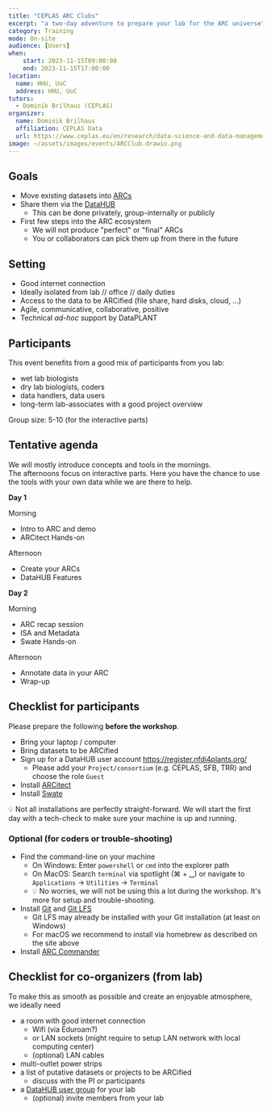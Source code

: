 ```yaml
---
title: "CEPLAS ARC Clubs"
excerpt: "a two-day adventure to prepare your lab for the ARC universe"
category: Training
mode: On-site
audience: [Users]
when:
    start: 2023-11-15T09:00:00
    end: 2023-11-15T17:00:00
location:
  name: HHU, UoC
  address: HHU, UoC
tutors:
  - Dominik Brilhaus (CEPLAS)
organizer:
  name: Dominik Brilhaus
  affiliation: CEPLAS Data
  url: https://www.ceplas.eu/en/research/data-science-and-data-management
image: ~/assets/images/events/ARCClub.drawio.png
---
```



## Goals

- Move existing datasets into [ARCs](https://nfdi4plants.org/nfdi4plants.knowledgebase/docs/implementation/AnnotatedResearchContext.html)
- Share them via the [DataHUB](https://nfdi4plants.org/nfdi4plants.knowledgebase/docs/implementation/DataHub.html)
  - This can be done privately, group-internally or publicly
- First few steps into the ARC ecosystem
  - We will not produce "perfect" or "final" ARCs
  - You or collaborators can pick them up from there in the future

## Setting

- Good internet connection
- Ideally isolated from lab // office // daily duties
- Access to the data to be ARCified (file share, hard disks, cloud, ...)
- Agile, communicative, collaborative, positive
- Technical *ad-hoc* support by DataPLANT

## Participants

This event benefits from a good mix of participants from you lab:

- wet lab biologists
- dry lab biologists, coders
- data handlers, data users
- long-term lab-associates with a good project overview

Group size: 5-10 (for the interactive parts)

## Tentative agenda

We will mostly introduce concepts and tools in the mornings.  
The afternoons focus on interactive parts. Here you have the chance to use the tools with your own data while we are there to help. 

**Day 1**

Morning
- Intro to ARC and demo
- ARCitect Hands-on

Afternoon
- Create your ARCs
- DataHUB Features

**Day 2**

Morning
- ARC recap session
- ISA and Metadata
- Swate Hands-on

Afternoon
- Annotate data in your ARC
- Wrap-up

## Checklist for participants

Please prepare the following **before the workshop**.

- Bring your laptop / computer
- Bring datasets to be ARCified
- Sign up for a DataHUB user account https://register.nfdi4plants.org/
  - Please add your `Project/consortium` (e.g. CEPLAS, SFB, TRR) and choose the role `Guest`
- Install <a href="https://nfdi4plants.org/nfdi4plants.knowledgebase/docs/ARCitect-Manual/index.html" target="_blank">ARCitect</a>
- Install <a href="https://nfdi4plants.org/nfdi4plants.knowledgebase/docs/SwateManual/Docs01-Installing-Swate.html" target="_blank">Swate</a>

:bulb: Not all installations are perfectly straight-forward. We will start the first day with a tech-check to make sure your machine is up and running.

### Optional (for coders or trouble-shooting)

- Find the command-line on your machine
  - On Windows: Enter `powershell` or `cmd` into the explorer path
  - On MacOS: Search `terminal` via spotlight (&#8984; + &#9251;) or navigate to `Applications` -> `Utilities` -> `Terminal`
  - :bulb: No worries, we will not be using this a lot during the workshop. It's more for setup and trouble-shooting.
- Install <a href="https://git-scm.com/downloads" target="_blank">Git</a> and <a href="https://git-lfs.github.com/" target="_blank">Git LFS</a>
  - Git LFS may already be installed with your Git installation (at least on Windows)
  - For macOS we recommend to install via homebrew as described on the site above
- Install <a href="https://nfdi4plants.org/nfdi4plants.knowledgebase/docs/ArcCommanderManual/index-setup.html" target="_blank">ARC Commander</a>

## Checklist for co-organizers (from lab)

To make this as smooth as possible and create an enjoyable atmosphere, we ideally need

- a room with good internet connection
  - Wifi (via Eduroam?)
  - or LAN sockets (might require to setup LAN  network with local computing center)
  - (optional) LAN cables
- multi-outlet power strips
- a list of putative datasets or projects to be ARCified
  - discuss with the PI or participants
- a <a href="https://nfdi4plants.org/nfdi4plants.knowledgebase/docs/DataHUB-Manual/datahub-CreateGroup.html" target="_blank">DataHUB user group</a> for your lab
  - (optional) invite members from your lab
